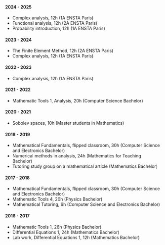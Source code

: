 #### 2024 - 2025

- Complex analysis, 12h (1A ENSTA Paris)
- Functional analysis, 12h (2A ENSTA Paris)
- Probability introduction, 12h (1A ENSTA Paris)

#### 2023 - 2024

- The Finite Element Method, 12h (2A ENSTA Paris)
- Complex analysis, 12h (1A ENSTA Paris)

#### 2022 - 2023

- Complex analysis, 12h (1A ENSTA Paris)

#### 2021 - 2022

- Mathematic Tools 1, Analysis, 20h (Computer Science Bachelor)

#### 2020 - 2021

- Sobolev spaces, 10h (Master students in Mathematics)

#### 2018 - 2019

- Mathematical Fundamentals, flipped classroom, 30h (Computer Science and Electronics Bachelor)
- Numerical methods in analysis, 24h (Mathematics for Teaching Bachelor)
- Tutoring study group on a mathematical article (Mathematics Bachelor)

#### 2017 - 2018

- Mathematical Fundamentals, flipped classroom, 30h (Computer Science and Electronics Bachelor)
- Mathematic Tools 4, 20h (Physics Bachelor)
- Mathematical Tutoring, 6h (Computer Science and Electronics Bachelor)

#### 2016 - 2017

- Mathematic Tools 1, 26h (Physics Bachelor)
- Differential Equations 1, 24h (Mathematics Bachelor)
- Lab work, Differential Equations 1, 12h (Mathematics Bachelor)

